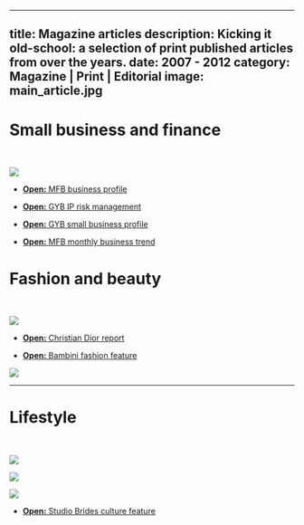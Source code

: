 ----
title: Magazine articles
description: Kicking it old-school: a selection of print published articles from over the years.
date: 2007 - 2012
category: Magazine | Print | Editorial
image: main_article.jpg
----

# Small business and finance

<br/>

![](/images/Education_1.jpg)

* <a href='/images/article.pdf' target=_blank><b>Open:</b> MFB business profile</a>

* <a href='images/IP_GYB.pdf' target=_blank><b>Open:</b> GYB IP risk management </a>

* <a href='/images/Falzon_Profile_MBF.pdf' target=_blank><b>Open:</b> GYB small business profile</a>

* <a href='/images/WatchesAug08.pdf' target=_blank><b>Open:</b> MFB monthly business trend</a>

# Fashion and beauty

<br/>

![](/images/StudioBrides_SerumReview_AW12.jpg)

* <a href='/images/Runways_LR.pdf' target=_blank><b>Open:</b> Christian Dior report</a>

* <a href='/images/StudioBambini_FashionFeature_SS12.pdf' target=_blank><b>Open:</b> Bambini fashion feature</a>

![](/images/Avon_beauty.jpg)

***

# Lifestyle

<br/>

![](/images/p1.StudioBrides_AppFeature_SS13.jpg)

![](/images/p2.StudioBrides_AppFeature_SS13.jpg)

![](/images/p3.StudioBrides_AppFeature_SS13.jpg)

* <a href='/images/StudioBrides_HensFeature_AW12.pdf' target=_blank><b>Open:</b> Studio Brides culture feature</a>